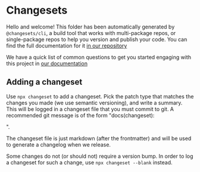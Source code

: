 # Changesets

Hello and welcome! This folder has been automatically generated by `@changesets/cli`, a build tool that works
with multi-package repos, or single-package repos to help you version and publish your code. You can
find the full documentation for it [in our repository](https://github.com/changesets/changesets)

We have a quick list of common questions to get you started engaging with this project in
[our documentation](https://github.com/changesets/changesets/blob/main/docs/common-questions.md)

## Adding a changeset

Use `npx changeset` to add a changeset. Pick the patch type that matches the changes you made (we use semantic versioning), and write a summary. This will be logged in a changeset file that you must commit to git. A recommended git message is of the form "docs(changeset): <summary>".

The changeset file is just markdown (after the frontmatter) and will be used to generate a changelog when we release.

Some changes do not (or should not) require a version bump. In order to log a changeset for such a change, use `npx changeset --blank` instead.